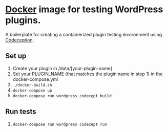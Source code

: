 # [Docker](//docker.com) image for testing WordPress plugins.

A boilerplate for creating a containerized plugin testing environment using [Codeception](//codeception.com).

## Set up
1. Create your plugin in /data/[your-plugin-name]
2. Set your PLUGIN_NAME (that matches the plugin name in step 1) in the docker-compose.yml
3. `./docker-build.sh`
4. `docker-compose up`
5. `docker-compose run wordpress codecept build`

## Run tests
1. `docker-compose run wordpress codecept run`